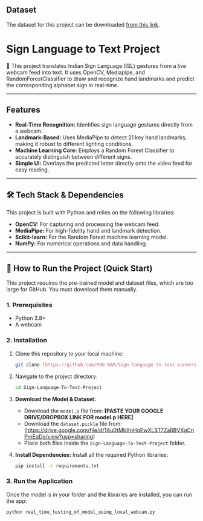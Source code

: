 ## Dataset

The dataset for this project can be downloaded [from this link]([paste-your-Google-Drive-link-her](https://www.kaggle.com/datasets/atharvadumbre/indian-sign-language-islrtc-referred/data?select=original_images)).
# Sign Language to Text Project

📖 This project translates Indian Sign Language (ISL) gestures from a live webcam feed into text. It uses OpenCV, Mediapipe, and RandomForestClassifier to draw and recognize hand landmarks and predict the corresponding alphabet sign in real-time.

---

## Features

* **Real-Time Recognition:** Identifies sign language gestures directly from a webcam.
* **Landmark-Based:** Uses MediaPipe to detect 21 key hand landmarks, making it robust to different lighting conditions.
* **Machine Learning Core:** Employs a Random Forest Classifier to accurately distinguish between different signs.
* **Simple UI:** Overlays the predicted letter directly onto the video feed for easy reading.

---

## 🛠️ Tech Stack & Dependencies

This project is built with Python and relies on the following libraries:

* **OpenCV:** For capturing and processing the webcam feed.
* **MediaPipe:** For high-fidelity hand and landmark detection.
* **Scikit-learn:** For the Random Forest machine learning model.
* **NumPy:** For numerical operations and data handling.
---

## 🚀 How to Run the Project (Quick Start)

This project requires the pre-trained model and dataset files, which are too large for GitHub. You must download them manually.

### 1. Prerequisites
* Python 3.8+
* A webcam

### 2. Installation
1.  Clone this repository to your local machine:
    ```bash
    git clone [https://github.com/POO-NAM/Sign-language-to-text-conversion_project.git](https://github.com/POO-NAM/Sign-language-to-text-conversion_project.git)
    ```
2.  Navigate to the project directory:
    ```bash
    cd Sign-Language-To-Text-Project
    ```
3.  **Download the Model & Dataset:**
    * Download the `model.p` file from: **[PASTE YOUR GOOGLE DRIVE/DROPBOX LINK FOR model.p HERE]**
    * Download the `dataset.pickle` file from: (https://drive.google.com/file/d/1Au0tMbXnHqEwXLST7Za6BVXgCnPmEqDe/view?usp=sharing)
    * Place both files inside the `Sign-Language-To-Text-Project` folder.

4.  **Install Dependencies:**
    Install all the required Python libraries:
    ```bash
    pip install -r requirements.txt
    ```

### 3. Run the Application
Once the model is in your folder and the libraries are installed, you can run the app:
```bash
python real_time_testing_of_model_using_local_webcam.py
